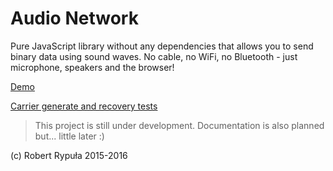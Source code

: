 Audio Network
=============

Pure JavaScript library without any dependencies that allows you to send binary data
using sound waves. No cable, no WiFi, no Bluetooth - just microphone, speakers and
the browser!

[Demo](https://audio-network.rypula.pl/)

[Carrier generate and recovery tests](https://audio-network.rypula.pl/example/carrier.html)

>This project is still under development. Documentation is also planned but... little later :)

(c) Robert Rypuła 2015-2016
